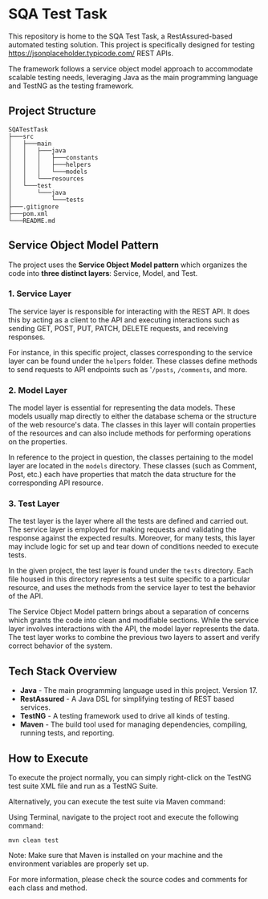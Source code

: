 # SQA Test Task

This repository is home to the SQA Test Task, a RestAssured-based automated testing solution. This project is specifically designed for testing https://jsonplaceholder.typicode.com/ REST APIs.

The framework follows a service object model approach to accommodate scalable testing needs, leveraging Java as the main programming language and TestNG as the testing framework.

## Project Structure
```
SQATestTask
├───src
│   ├───main
│   │   ├───java
│   │   │   ├───constants
│   │   │   ├───helpers
│   │   │   └───models
│   │   └───resources
│   └───test
│       └───java
│           └───tests
├───.gitignore
├───pom.xml
└───README.md
```

## Service Object Model Pattern

The project uses the **Service Object Model pattern** which organizes the code into **three distinct layers**: Service, Model, and Test.

### 1. Service Layer
The service layer is responsible for interacting with the REST API. It does this by acting as a client to the API and executing interactions such as sending GET, POST, PUT, PATCH, DELETE requests, and receiving responses. 

For instance, in this specific project, classes corresponding to the service layer can be found under the `helpers` folder. These classes define methods to send requests to API endpoints such as '`/posts`, `/comments`, and more.

### 2. Model Layer
The model layer is essential for representing the data models. These models usually map directly to either the database schema or the structure of the web resource's data. The classes in this layer will contain properties of the resources and can also include methods for performing operations on the properties.

In reference to the project in question, the classes pertaining to the model layer are located in the `models` directory. These classes (such as Comment, Post, etc.) each have properties that match the data structure for the corresponding API resource.

### 3. Test Layer
The test layer is the layer where all the tests are defined and carried out. The service layer is employed for making requests and validating the response against the expected results. Moreover, for many tests, this layer may include logic for set up and tear down of conditions needed to execute tests.

In the given project, the test layer is found under the `tests` directory. Each file housed in this directory represents a test suite specific to a particular resource, and uses the methods from the service layer to test the behavior of the API.

The Service Object Model pattern brings about a separation of concerns which grants the code into clean and modifiable sections. While the service layer involves interactions with the API, the model layer represents the data. The test layer works to combine the previous two layers to assert and verify correct behavior of the system.


## Tech Stack Overview
* **Java** - The main programming language used in this project. Version 17.
* **RestAssured** - A Java DSL for simplifying testing of REST based services.
* **TestNG** - A testing framework used to drive all kinds of testing.
* **Maven** - The build tool used for managing dependencies, compiling, running tests, and reporting.

## How to Execute
To execute the project normally, you can simply right-click on the TestNG test suite XML file and run as a TestNG Suite.

Alternatively, you can execute the test suite via Maven command:

Using Terminal, navigate to the project root and execute the following command:

```shell
mvn clean test
```

Note: Make sure that Maven is installed on your machine and the environment variables are properly set up.

For more information, please check the source codes and comments for each class and method.
